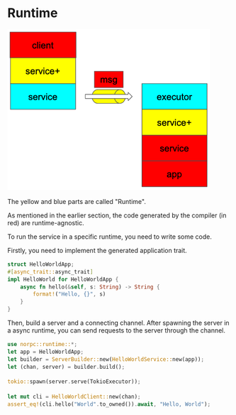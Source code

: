 # Runtime

![](images/norpc-stack.png)

The yellow and blue parts are called "Runtime".

As mentioned in the earlier section,
the code generated by the compiler (in red) are runtime-agnostic.

To run the service in a specific runtime, you need to write some code.

Firstly, you need to implement the generated application trait.

```rust
struct HelloWorldApp;
#[async_trait::async_trait]
impl HelloWorld for HelloWorldApp {
    async fn hello(&self, s: String) -> String {
        format!("Hello, {}", s)
    }
}
```

Then, build a server and a connecting channel.
After spawning the server in a async runtime, you can
send requests to the server through the channel.

```rust
use norpc::runtime::*;
let app = HelloWorldApp;
let builder = ServerBuilder::new(HelloWorldService::new(app));
let (chan, server) = builder.build();

tokio::spawn(server.serve(TokioExecutor));

let mut cli = HelloWorldClient::new(chan);
assert_eq!(cli.hello("World".to_owned()).await, "Hello, World");
```